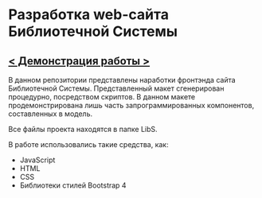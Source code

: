 # Разработка web-сайта Библиотечной Системы 


## [< Демонстрация работы >](https://toriusd.github.io/LibS/) ##


В данном репозитории представлены наработки фронтэнда сайта Библиотечной Системы. Представленный макет сгенерирован процедурно, посредством скриптов. В данном макете продемонстрирована лишь часть запрограммированных компонентов, составленных в модель.

Все файлы проекта находятся в папке LibS.

В работе использовались такие средства, как: 
- JavaScript
- HTML 
- CSS
- Библиотеки стилей Bootstrap 4



